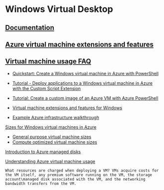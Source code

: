 # Windows Virtual Desktop

## [Documentation](https://docs.microsoft.com/en-us/azure/virtual-machines/windows/)

## [Azure virtual machine extensions and features](https://docs.microsoft.com/en-us/azure/virtual-machines/extensions/overview)

## [Virtual machine usage FAQ](https://docs.microsoft.com/en-us/azure/virtual-machines/windows/vm-usage#virtual-machine-usage-faq)

* [Quickstart: Create a Windows virtual machine in Azure with PowerShell](https://docs.microsoft.com/en-us/azure/virtual-machines/windows/quick-create-powershell)

* [Tutorial - Deploy applications to a Windows virtual machine in Azure with the Custom Script Extension](https://docs.microsoft.com/en-us/azure/virtual-machines/windows/tutorial-automate-vm-deployment)

* [Tutorial: Create a custom image of an Azure VM with Azure PowerShell](https://docs.microsoft.com/en-us/azure/virtual-machines/windows/tutorial-custom-images)

* [Virtual machine extensions and features for Windows](https://docs.microsoft.com/en-us/azure/virtual-machines/extensions/features-windows?toc=%2Fazure%2Fvirtual-machines%2Fwindows%2Ftoc.json)

* [Example Azure infrastructure walkthrough](https://docs.microsoft.com/en-us/azure/virtual-machines/windows/infrastructure-example)

[Sizes for Windows virtual machines in Azure](https://docs.microsoft.com/en-us/azure/virtual-machines/windows/sizes)
* [General purpose virtual machine sizes](https://docs.microsoft.com/en-us/azure/virtual-machines/windows/sizes-general)
* [Compute optimized virtual machine sizes](https://docs.microsoft.com/en-us/azure/virtual-machines/windows/sizes-compute)

[Introduction to Azure managed disks](https://docs.microsoft.com/en-us/azure/virtual-machines/windows/managed-disks-overview)

[Understanding Azure virtual machine usage](https://docs.microsoft.com/en-us/azure/virtual-machines/windows/vm-usage)

`What resources are charged when deploying a VM?
VMs acquire costs for the VM itself, any premium software running on the VM, the storage account\managed disk associated with the VM, and the networking bandwidth transfers from the VM.`